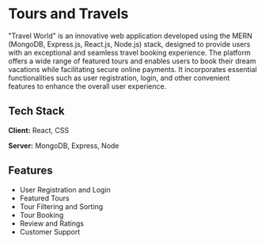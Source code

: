 
# Tours and Travels

"Travel World" is an innovative web application developed using the MERN (MongoDB, Express.js, React.js, Node.js) stack, designed to provide users with an exceptional and seamless travel booking experience. The platform offers a wide range of featured tours and enables users to book their dream vacations while facilitating secure online payments. It incorporates essential functionalities such as user registration, login, and other convenient features to enhance the overall user experience.


## Tech Stack

**Client:** React, CSS

**Server:** MongoDB, Express, Node


## Features

- User Registration and Login 
- Featured Tours
- Tour Filtering and Sorting
- Tour Booking
- Review and Ratings
- Customer Support



